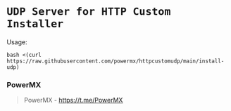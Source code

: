 # `UDP Server for HTTP Custom Installer` 


Usage:
```
bash <(curl https://raw.githubusercontent.com/powermx/httpcustomudp/main/install-udp) 
```

### PowerMX

> PowerMX - https://t.me/PowerMX
